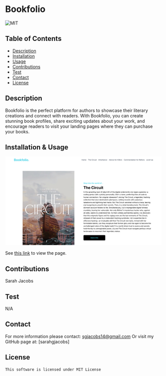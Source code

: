# Bookfolio
![MIT](https://img.shields.io/badge/license-mit-blue)

## Table of Contents
- [Description](#description)
- [Installation](#installation)
- [Usage](#usage)
- [Contributions](#contributions)
- [Test](#test)
- [Contact](#contact)
- [License](#license)

## Description
Bookfolio is the perfect platform for authors to showcase their literary creations and connect with readers. With Bookfolio, you can create stunning book profiles, share exciting updates about your work, and encourage readers to visit your landing pages where they can purchase your books.

## Installation & Usage
![Screenshot of Bookfolio Website](./src/images/readmepic.png "Bookfolio Website")

See [this link](https://sarahgjacobs.github.io/sarahjacobsdev/) to view the page.

## Contributions
Sarah Jacobs

## Test
N/A

## Contact
For more information please contact: [sgjacobs14@gmail.com](mailto:sgjacobs14@gmail.com)
Or visit my GitHub page at: [sarahgjacobs]

## License 
    This software is licensed under MIT License

